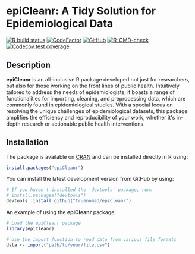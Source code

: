 
# epiCleanr: A Tidy Solution for Epidemiological Data #

[![R build status](https://github.com/truenomad/epicleanr/workflows/R-CMD-check/badge.svg)](https://github.com/truenomad/epicleanr/actions)
[![CodeFactor](https://www.codefactor.io/repository/github/truenomad/epicleanr/badge)](https://www.codefactor.io/repository/github/truenomad/epicleanr)
[![GitHub](https://img.shields.io/github/license/truenomad/epiCleanr)](https://github.com/truenomad/epiCleanr/blob/main/LICENSE)
[![R-CMD-check](https://github.com/truenomad/epiCleanr/workflows/R-CMD-check/badge.svg)](https://github.com/truenomad/epiCleanr/actions)
[![Codecov test coverage](https://codecov.io/gh/truenomad/epiCleanr/branch/main/graph/badge.svg)](https://codecov.io/gh/truenomad/epiCleanr?branch=main)

## Description ##

**epiCleanr** is an all-inclusive R package developed not just for researchers, 
but also for those working on the front lines of public health. Intuitively 
tailored to address the needs of epidemiologists, it boasts a range of 
functionalities for importing, cleaning, and preprocessing data, which are 
commonly found in epidemiological studies. With a special focus on resolving the 
unique challenges of epidemiological datasets, this package amplifies the 
efficiency and reproducibility of your work, whether it's in-depth research or 
actionable public health interventions.

## Installation ##

The package is available on 
[CRAN](http://cran.r-project.org/web/packages/epiCleanr/) and can be installed 
directly in R using:

```R
install.packages("epiCleanr")
```

You can install the latest development version from GitHub by using:

```R
# If you haven't installed the 'devtools' package, run:
# install.packages("devtools")
devtools::install_github("truenomad/epiCleanr")
```

An example of using the **epiCleanr** package:

```R
# Load the epiCleanr package
library(epiCleanr)

# Use the import function to read data from various file formats
data <- import("path/to/your/file.csv")
```
